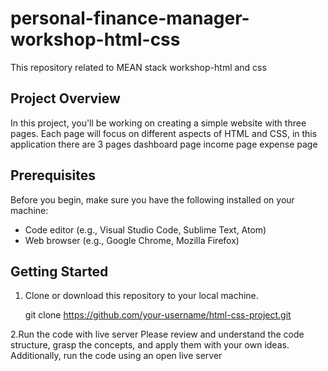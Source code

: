 # personal-finance-manager-workshop-html-css
This repository related to MEAN stack workshop-html and css
## Project Overview

In this project, you'll be working on creating a simple website with three pages. Each page will focus on different aspects of HTML and CSS, in this application there are 3 pages dashboard page income page expense page

## Prerequisites

Before you begin, make sure you have the following installed on your machine:

- Code editor (e.g., Visual Studio Code, Sublime Text, Atom)
- Web browser (e.g., Google Chrome, Mozilla Firefox)

## Getting Started

1. Clone or download this repository to your local machine.
 
   git clone https://github.com/your-username/html-css-project.git

2.Run the code with live server
  Please review and understand the code structure, grasp the concepts, and apply them with your own ideas. Additionally, run the code using an open live server
